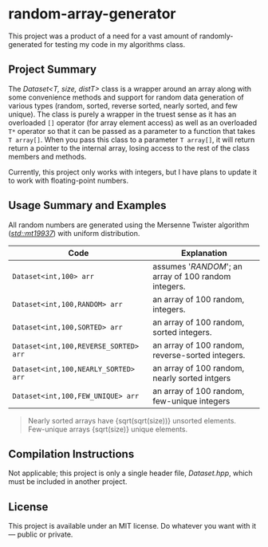 # random-array-generator
This project was a product of a need for a vast amount of randomly-generated for testing my code in my algorithms class. 

## Project Summary
The _Dataset\<T, size, distT\>_ class is a wrapper around an array along with some convenience methods and support for random data generation of various types (random, sorted,
reverse sorted, nearly sorted, and few unique). The class is purely a wrapper in the truest sense as it has an overloaded `[]` operator (for array element access) as well
as an overloaded `T*` operator so that it can be passed as a parameter to a function that takes `T array[]`. When you pass this class to a parameter `T array[]`, it will return 
return a pointer to the internal array, losing access to the rest of the class members and methods.

Currently, this project only works with integers, but I have plans to update it to work with floating-point numbers.

## Usage Summary and Examples
All random numbers are generated using the Mersenne Twister algorithm ([_std::mt19937_](https://www.cplusplus.com/reference/random/mt19937/)) with uniform distribution.

| Code | Explanation |
| ---- | ----------- |
| `Dataset<int,100> arr` | assumes '_RANDOM_'; an array of 100 random integers. |
| `Dataset<int,100,RANDOM> arr` | an array of 100 random, integers. |
| `Dataset<int,100,SORTED> arr` | an array of 100 random, sorted integers. |
| `Dataset<int,100,REVERSE_SORTED> arr` | an array of 100 random, reverse-sorted integers. |
| `Dataset<int,100,NEARLY_SORTED> arr` | an array of 100 random, nearly sorted intgers |
| `Dataset<int,100,FEW_UNIQUE> arr` | an array of 100 random, few-unique integers |
> Nearly sorted arrays have {sqrt(sqrt(size))} unsorted elements. <br />
> Few-unique arrays {sqrt(size)} unique elements. <br />

## Compilation Instructions
Not applicable; this project is only a single header file, _Dataset.hpp_, which must be included in another project.

## License
This project is available under an MIT license. Do whatever you want with it — public or private.
